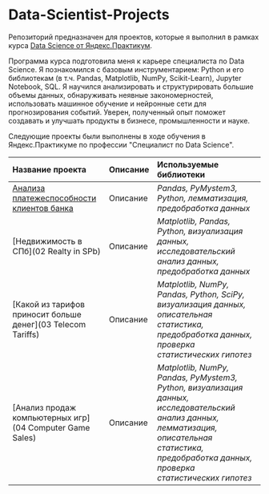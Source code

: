 # Data-Scientist-Projects

Репозиторий предназначен для проектов, которые я выполнил в рамках курса [Data Science от Яндекс.Практикум](https://praktikum.yandex.ru/data-scientist/). 

Программа курса подготовила меня к карьере специалиста по Data Science. Я познакомился с базовым инструментарием: Python и его библиотекам (в т.ч. Pandas, Matplotlib, NumPy, Scikit-Learn), Jupyter Notebook, SQL. Я научился анализировать и структурировать большие объемы данных, обнаруживать неявные закономерностей, использовать машинное обучение и нейронные сети для прогнозирования событий. Уверен, полученный опыт поможет создавать и улучшать продукты в бизнесе, промышленности и науке.

Следующие проекты были выполнены в ходе обучения в Яндекс.Практикуме по профессии "Специалист по Data Science".

| Название проекта | Описание | Используемые библиотеки | 
| :---------------------- | :---------------------- | :---------------------- |
| [Анализа платежеспособности клиентов банка](01_Reliability_of_Borrowers) | Описание | *Pandas, PyMystem3, Python, лемматизация, предобработка данных* |
| [Недвижимость в СПб](02 Realty in SPb) | Описание | *Matplotlib, Pandas, Python, визуализация данных, исследовательский анализ данных, предобработка данных* |
| [Какой из тарифов приносит больше денег](03 Telecom Tariffs) | Описание | *Matplotlib, NumPy, Pandas, Python, SciPy, визуализация данных, описательная статистика, предобработка данных, проверка статистических гипотез* |
| [Анализ продаж компьютерных игр](04 Computer Game Sales) | Описание | *Matplotlib, NumPy, Pandas, PyMystem3, Python, визуализация данных, исследовательский анализ данных, лемматизация, описательная статистика, предобработка данных, проверка статистических гипотез* |
